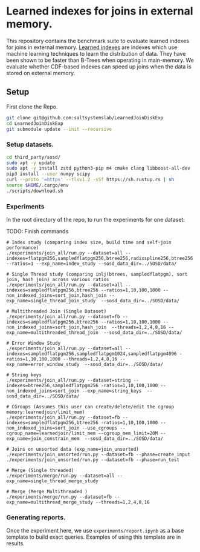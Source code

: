 # Learned indexes for joins in external memory.

This repository contains the benchmark suite to evaluate learned indexes for joins in external memory. [Learned indexes](https://arxiv.org/abs/1712.01208) are indexes which use machine learning techniques to learn the distribution of data. They have been shown to be faster than B-Trees when operating in main-memory. We evaluate whether CDF-based indexes can speed up joins when the data is stored on external memory.


## Setup

First clone the Repo.

```bash
git clone git@github.com:saltsystemslab/LearnedJoinDiskExp
cd LearnedJoinDiskExp
git submodule update --init --recursive
```

### Setup datasets.

```bash
cd third_party/sosd/
sudo apt -y update
sudo apt -y install zstd python3-pip m4 cmake clang libboost-all-dev
pip3 install --user numpy scipy
curl --proto '=https' --tlsv1.2 -sSf https://sh.rustup.rs | sh
source $HOME/.cargo/env
./scripts/download.sh
```

### Experiments
In the root directory of the repo, to run the experiments for one dataset:

TODO: Finish commands

```
# Index study (comparing index size, build time and self-join performance)
./experiments/join_all/run.py --dataset=all --indexes=flatpgm256,sampledflatpgm256,btree256,radixspline256,btree256 --ratios=1 --exp_name=index_study --sosd_data_dir=../SOSD/data/

# Single Thread study (comparing inlj(btrees, sampledflatpgm), sort join, hash join) across various ratios
./experiments/join_all/run.py --dataset=all --indexes=sampledflatpgm256,btree256 --ratios=1,10,100,1000 --non_indexed_joins=sort_join,hash_join --exp_name=single_thread_join_study  --sosd_data_dir=../SOSD/data/

# Multithreaded Join (Single Dataset)
./experiments/join_all/run.py --dataset=fb --indexes=sampledflatpgm256,btree256 --ratios=1,10,100,1000 --non_indexed_joins=sort_join,hash_join  --threads=1,2,4,8,16 --exp_name=multithreaded_thread_join  --sosd_data_dir=../SOSD/data/

# Error Window Study
./experiments/join_all/run.py --dataset=all --indexes=sampledflatpgm256,sampledflatpgm1024,sampledflatpgm4096 -ratios=1,10,100,1000 --threads=1,2,4,8,16 --exp_name=error_window_study  --sosd_data_dir=../SOSD/data/

# String keys 
./experiments/join_all/run.py --dataset=string --indexes=btree256,sampledflatpgm256 -ratios=1,10,100,1000 --non_indexed_joins=sort_join --exp_name=string_keys  --sosd_data_dir=../SOSD/data/

# CGroups (Assumes this user can create/delete/edit the cgroup memory:learnedjoin/limit_mem)
./experiments/join_all/run.py --dataset=fb --indexes=sampledflatpgm256,btree256 -ratios=1,10,100,1000 --non_indexed_joins=sort_join --use_cgroups --cgroup_name=learnedjoin/limit_mem --cgroup_mem_limit=20M --exp_name=join_constrain_mem  --sosd_data_dir=../SOSD/data/

# Joins on unsorted data (exp_name=join_unsorted)
./experiments/join_unsorted/run.py --dataset=fb --phase=create_input 
./experiments/join_unsorted/run.py --dataset=fb --phase=run_test 

# Merge (Single threaded)
./experiments/merge/run.py --dataset=all --exp_name=single_thread_merge_study

# Merge (Merge Multithreaded )
./experiments/merge/run.py --dataset=fb --exp_name=multithread_merge_study --threads=1,2,4,8,16

```

### Generating reports.
Once the experiment here, we use `experiments/report.ipynb` as a base template to build exact queries. Examples of using this template are in results. 

